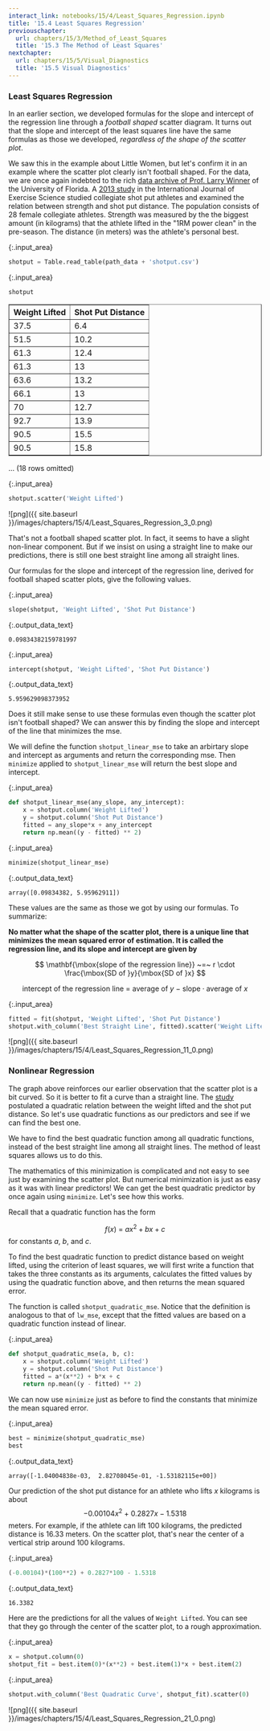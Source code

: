 ```yaml
---
interact_link: notebooks/15/4/Least_Squares_Regression.ipynb
title: '15.4 Least Squares Regression'
previouschapter:
  url: chapters/15/3/Method_of_Least_Squares
  title: '15.3 The Method of Least Squares'
nextchapter:
  url: chapters/15/5/Visual_Diagnostics
  title: '15.5 Visual Diagnostics'
---
```


### Least Squares Regression ###
In an earlier section, we developed formulas for the slope and intercept of the regression line through a *football shaped* scatter diagram. It turns out that the slope and intercept of the least squares line have the same formulas as those we developed, *regardless of the shape of the scatter plot*.

We saw this in the example about Little Women, but let's confirm it in an example where the scatter plot clearly isn't football shaped. For the data, we are once again indebted to the rich [data archive of Prof. Larry Winner](http://www.stat.ufl.edu/~winner/datasets.html) of the University of Florida. A [2013 study](http://digitalcommons.wku.edu/ijes/vol6/iss2/10/) in the International Journal of Exercise Science studied collegiate shot put athletes and examined the relation between strength and shot put distance. The population consists of 28 female collegiate athletes. Strength was measured by the the biggest amount (in kilograms) that the athlete lifted in the "1RM power clean" in the pre-season. The distance (in meters) was the athlete's personal best.


{:.input_area}
```python
shotput = Table.read_table(path_data + 'shotput.csv')
```


{:.input_area}
```python
shotput
```




<div markdown="0">
<table border="1" class="dataframe">
    <thead>
        <tr>
            <th>Weight Lifted</th> <th>Shot Put Distance</th>
        </tr>
    </thead>
    <tbody>
        <tr>
            <td>37.5         </td> <td>6.4              </td>
        </tr>
        <tr>
            <td>51.5         </td> <td>10.2             </td>
        </tr>
        <tr>
            <td>61.3         </td> <td>12.4             </td>
        </tr>
        <tr>
            <td>61.3         </td> <td>13               </td>
        </tr>
        <tr>
            <td>63.6         </td> <td>13.2             </td>
        </tr>
        <tr>
            <td>66.1         </td> <td>13               </td>
        </tr>
        <tr>
            <td>70           </td> <td>12.7             </td>
        </tr>
        <tr>
            <td>92.7         </td> <td>13.9             </td>
        </tr>
        <tr>
            <td>90.5         </td> <td>15.5             </td>
        </tr>
        <tr>
            <td>90.5         </td> <td>15.8             </td>
        </tr>
    </tbody>
</table>
<p>... (18 rows omitted)</p>
</div>




{:.input_area}
```python
shotput.scatter('Weight Lifted')
```


![png]({{ site.baseurl }}/images/chapters/15/4/Least_Squares_Regression_3_0.png)


That's not a football shaped scatter plot. In fact, it seems to have a slight non-linear component. But if we insist on using a straight line to make our predictions, there is still one best straight line among all straight lines.

Our formulas for the slope and intercept of the regression line, derived for football shaped scatter plots, give the following values.


{:.input_area}
```python
slope(shotput, 'Weight Lifted', 'Shot Put Distance')
```




{:.output_data_text}
```
0.09834382159781997
```




{:.input_area}
```python
intercept(shotput, 'Weight Lifted', 'Shot Put Distance')
```




{:.output_data_text}
```
5.959629098373952
```



Does it still make sense to use these formulas even though the scatter plot isn't football shaped? We can answer this by finding the slope and intercept of the line that minimizes the mse.

We will define the function `shotput_linear_mse` to take an arbirtary slope and intercept as arguments and return the corresponding mse. Then `minimize` applied to `shotput_linear_mse` will return the best slope and intercept.


{:.input_area}
```python
def shotput_linear_mse(any_slope, any_intercept):
    x = shotput.column('Weight Lifted')
    y = shotput.column('Shot Put Distance')
    fitted = any_slope*x + any_intercept
    return np.mean((y - fitted) ** 2)
```


{:.input_area}
```python
minimize(shotput_linear_mse)
```




{:.output_data_text}
```
array([0.09834382, 5.95962911])
```



These values are the same as those we got by using our formulas. To summarize:

**No matter what the shape of the scatter plot, there is a unique line that minimizes the mean squared error of estimation. It is called the regression line, and its slope and intercept are given by**

$$
\mathbf{\mbox{slope of the regression line}} ~=~ r \cdot
\frac{\mbox{SD of }y}{\mbox{SD of }x}
$$

$$
\mathbf{\mbox{intercept of the regression line}} ~=~
\mbox{average of }y ~-~ \mbox{slope} \cdot \mbox{average of }x
$$


{:.input_area}
```python
fitted = fit(shotput, 'Weight Lifted', 'Shot Put Distance')
shotput.with_column('Best Straight Line', fitted).scatter('Weight Lifted')
```


![png]({{ site.baseurl }}/images/chapters/15/4/Least_Squares_Regression_11_0.png)


### Nonlinear Regression ###
The graph above reinforces our earlier observation that the scatter plot is a bit curved. So it is better to fit a curve than a straight line. The [study](http://digitalcommons.wku.edu/ijes/vol6/iss2/10/) postulated a quadratic relation between the weight lifted and the shot put distance. So let's use quadratic functions as our predictors and see if we can find the best one. 

We have to find the best quadratic function among all quadratic functions, instead of the best straight line among all straight lines. The method of least squares allows us to do this.

The mathematics of this minimization is complicated and not easy to see just by examining the scatter plot. But numerical minimization is just as easy as it was with linear predictors! We can get the best quadratic predictor by once again using `minimize`. Let's see how this works.

Recall that a quadratic function has the form

$$
f(x) ~=~ ax^2 + bx + c
$$
for constants $a$, $b$, and $c$.

To find the best quadratic function to predict distance based on weight lifted, using the criterion of least squares, we will first write a function that takes the three constants as its arguments, calculates the fitted values by using the quadratic function above, and then returns the mean squared error. 

The function is called `shotput_quadratic_mse`. Notice that the definition is analogous to that of `lw_mse`, except that the fitted values are based on a quadratic function instead of linear.


{:.input_area}
```python
def shotput_quadratic_mse(a, b, c):
    x = shotput.column('Weight Lifted')
    y = shotput.column('Shot Put Distance')
    fitted = a*(x**2) + b*x + c
    return np.mean((y - fitted) ** 2)
```

We can now use `minimize` just as before to find the constants that minimize the mean squared error. 


{:.input_area}
```python
best = minimize(shotput_quadratic_mse)
best
```




{:.output_data_text}
```
array([-1.04004838e-03,  2.82708045e-01, -1.53182115e+00])
```



Our prediction of the shot put distance for an athlete who lifts $x$ kilograms is about
$$
-0.00104x^2 ~+~ 0.2827x - 1.5318
$$
meters. For example, if the athlete can lift 100 kilograms, the predicted distance is 16.33 meters. On the scatter plot, that's near the center of a vertical strip around 100 kilograms.


{:.input_area}
```python
(-0.00104)*(100**2) + 0.2827*100 - 1.5318
```




{:.output_data_text}
```
16.3382
```



Here are the predictions for all the values of `Weight Lifted`. You can see that they go through the center of the scatter plot, to a rough approximation.


{:.input_area}
```python
x = shotput.column(0)
shotput_fit = best.item(0)*(x**2) + best.item(1)*x + best.item(2)
```


{:.input_area}
```python
shotput.with_column('Best Quadratic Curve', shotput_fit).scatter(0)
```


![png]({{ site.baseurl }}/images/chapters/15/4/Least_Squares_Regression_21_0.png)

